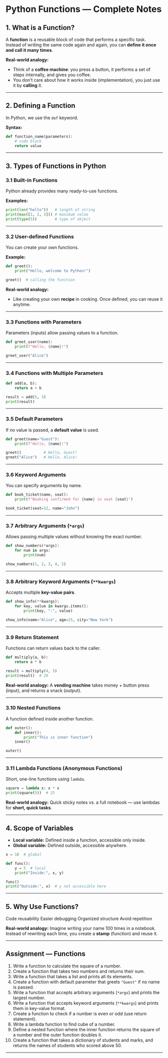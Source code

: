 


#  Python Functions — Complete Notes

## 1. What is a Function?
A **function** is a reusable block of code that performs a specific task.  
Instead of writing the same code again and again, you can **define it once and call it many times**.

**Real-world analogy:**  
- Think of a **coffee machine**: you press a button, it performs a set of steps internally, and gives you coffee.  
- You don’t care about how it works inside (implementation), you just use it by **calling** it.

---

## 2. Defining a Function
In Python, we use the `def` keyword.

**Syntax:**
```python
def function_name(parameters):
    # code block
    return value
````

---

## 3. Types of Functions in Python

### 3.1 Built-in Functions

Python already provides many ready-to-use functions.

**Examples:**

```python
print(len("hello"))   # length of string
print(max([1, 2, 3])) # maximum value
print(type(5))        # type of object
```

---

### 3.2 User-defined Functions

You can create your own functions.

**Example:**

```python
def greet():
    print("Hello, welcome to Python!")

greet()  # calling the function
```

**Real-world analogy:**

* Like creating your own **recipe** in cooking. Once defined, you can reuse it anytime.

---

### 3.3 Functions with Parameters

Parameters (inputs) allow passing values to a function.

```python
def greet_user(name):
    print(f"Hello, {name}!")

greet_user("Alice")
```

---

### 3.4 Functions with Multiple Parameters

```python
def add(a, b):
    return a + b

result = add(5, 3)
print(result)
```

---

### 3.5 Default Parameters

If no value is passed, a **default value** is used.

```python
def greet(name="Guest"):
    print(f"Hello, {name}!")

greet()          # Hello, Guest!
greet("Alice")   # Hello, Alice!
```

---

### 3.6 Keyword Arguments

You can specify arguments by name.

```python
def book_ticket(name, seat):
    print(f"Booking confirmed for {name} in seat {seat}")

book_ticket(seat=12, name="John")
```

---

### 3.7 Arbitrary Arguments (`*args`)

Allows passing multiple values without knowing the exact number.

```python
def show_numbers(*args):
    for num in args:
        print(num)

show_numbers(1, 2, 3, 4, 5)
```

---

### 3.8 Arbitrary Keyword Arguments (`**kwargs`)

Accepts multiple **key-value pairs**.

```python
def show_info(**kwargs):
    for key, value in kwargs.items():
        print(key, ":", value)

show_info(name="Alice", age=25, city="New York")
```

---

### 3.9 Return Statement

Functions can return values back to the caller.

```python
def multiply(a, b):
    return a * b

result = multiply(4, 5)
print(result)  # 20
```

**Real-world analogy:**
A **vending machine** takes money + button press (input), and returns a snack (output).

---

### 3.10 Nested Functions

A function defined inside another function.

```python
def outer():
    def inner():
        print("This is inner function")
    inner()

outer()
```

---

### 3.11 Lambda Functions (Anonymous Functions)

Short, one-line functions using `lambda`.

```python
square = lambda x: x * x
print(square(5))  # 25
```

**Real-world analogy:**
Quick sticky notes vs. a full notebook — use lambdas for **short, quick tasks**.

---

## 4. Scope of Variables

* **Local variable:** Defined inside a function, accessible only inside.
* **Global variable:** Defined outside, accessible anywhere.

```python
x = 10  # global

def func():
    y = 5  # local
    print("Inside:", x, y)

func()
print("Outside:", x)  # y not accessible here
```

---

## 5. Why Use Functions?
 Code reusability Easier debugging Organized structure Avoid repetition

**Real-world analogy:**
Imagine writing your name 100 times in a notebook. Instead of rewriting each time, you create a **stamp** (function) and reuse it.

---

## Assignment — Functions

1. Write a function to calculate the square of a number.
2. Create a function that takes two numbers and returns their sum.
3. Write a function that takes a list and prints all its elements.
4. Create a function with default parameter that greets `"Guest"` if no name is passed.
5. Write a function that accepts arbitrary arguments (`*args`) and prints the largest number.
6. Write a function that accepts keyword arguments (`**kwargs`) and prints them in key-value format.
7. Create a function to check if a number is even or odd (use return statement).
8. Write a lambda function to find cube of a number.
9. Define a nested function where the inner function returns the square of a number and the outer function doubles it.
10. Create a function that takes a dictionary of students and marks, and returns the names of students who scored above 50.

---

